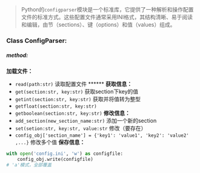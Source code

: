 > Python的`configparser`模块是一个标准库，它提供了一种解析和操作配置文件的标准方式。这些配置文件通常采用INI格式，其结构清晰、易于阅读和编辑，由节（sections）、键（options）和值（values）组成。

### Class ConfigParser:
##### method:
**加载文件：**
- `read(path:str)` 读取配置文件  ****** 
**获取信息：**
- `get(section:str, key:str)` 获取section下key的值
- `getint(section:str, key:str)` 获取并将值转为整型
- `getfloat(section:str, key:str)`
- `getboolean(section:str, key:str)`
**修改信息：**
- `add_section(new_section_name:str)` 添加一个新的section
- `set(setion:str, key:str, value:str` 修改（要存在）
- `config_obj['section_name'] = {'key1': 'value1', 'key2': 'value2' ,...}` 修改多个值
**保存信息：**
``` python
with open('config.ini', 'w') as configfile: 
	config_obj.write(configfile)
# 'a'模式，全部覆盖
```
